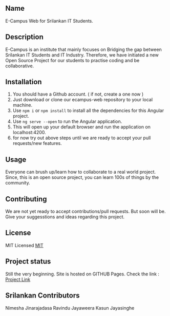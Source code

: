 ## Name

E-Campus Web for Srilankan IT Students.

## Description

E-Campus is an institute that mainly focuses on Bridging the gap between Srilankan IT Students and IT Industry. Therefore, we have initiated a new Open Source Project for our students to practise coding and be collaborative.

## Installation

1. You should have a Github account. ( if not, create a one now )
2. Just download or clone our ecampus-web repository to your local machine.
3. Use `npm i` or `npm install` to install all the dependencies for this Angular project.
4. Use `ng serve --open` to run the Angular application.
5. This will open up your default browser and run the application on localhost:4200.
6. for now try out above steps until we are ready to accept your pull requests/new features.

## Usage

Everyone can brush up/learn how to collaborate to a real world project. Since, this is an open source project, you can learn 100s of things by the community.

## Contributing

We are not yet ready to accept contributions/pull requests. But soon will be. Give your suggesstions and ideas regarding this project.

## License

MIT Licensed [MIT](https://choosealicense.com/licenses/mit/)

## Project status

Still the very beginning.
Site is hosted on GITHUB Pages.
Check the link : [Project Link](https://nimeshmora.github.io/ecampus-web/)

## Srilankan Contributors

Nimesha Jinarajadasa
Ravindu Jayaweera
Kasun Jayasinghe
